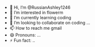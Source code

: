 - 👋 Hi, I’m @RussianAshley1246
- 👀 I’m interested in flowerm
- 🌱 I’m currently learning coding
- 💞️ I’m looking to collaborate on coding ...
- 📫 How to reach me gmail
- 😄 Pronouns: ...
- ⚡ Fun fact: ..

<!---
RussianAshley1246/RussianAshley1246 is a ✨ special ✨ repository because its `README.md` (this file) appears on your GitHub profile.
You can click the Preview link to take a look at your changes.
--->
